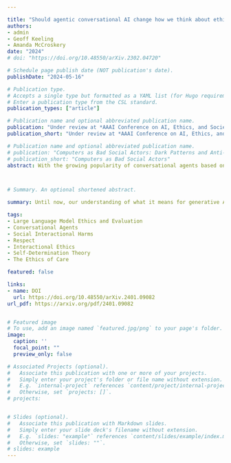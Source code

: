 ```yaml
---

title: "Should agentic conversational AI change how we think about ethics? Characterising an interactional ethics centred on respect"
authors: 
- admin
- Geoff Keeling
- Amanda McCroskery
date: "2024"
# doi: "https://doi.org/10.48550/arXiv.2302.04720"

# Schedule page publish date (NOT publication's date).
publishDate: "2024-05-16"

# Publication type.
# Accepts a single type but formatted as a YAML list (for Hugo requirements).
# Enter a publication type from the CSL standard.
publication_types: ["article"]

# Publication name and optional abbreviated publication name.
publication: "Under review at *AAAI Conference on AI, Ethics, and Society (AIES)*. arXiv:2401.09082v2 [cs.CL]"
publication_short: "Under review at *AAAI Conference on AI, Ethics, and Society (AIES)*.	arXiv:2401.09082v2 [cs.CL]"

# Publication name and optional abbreviated publication name.
# publication: "Computers as Bad Social Actors: Dark Patterns and Anti-Patterns in Interfaces that Act Socially"
# publication_short: "Computers as Bad Social Actors"
abstract: With the growing popularity of conversational agents based on large language models (LLMs), we need to ensure their behaviour is ethical and appropriate. Work in this area largely centres around the 'HHH’ criteria - making outputs more helpful and honest, and avoiding harmful (biased, toxic, or inaccurate) statements. Whilst this semantic focus isu seful when viewing LLM agents as mere mediums or output-generating systems, it fails to account for pragmatic factors that can make the same speech act seem more or less tactless or inconsiderate in different social situations. With the push towards agentic AI, wherein systems become increasingly proactive in chasing goals and performing actions in the world, considering the pragmatics of interaction becomes essential. We propose an interactional approach to ethics that is centred on relational and situational factors. We explore what it means for a system, as a social actor, to treat an individual respectfully in a (series of) interaction(s). Our work anticipates a set of largely unexplored risks at the level of situated social interaction, and offers practical suggestions to help agentic LLM technologies treat people well.



# Summary. An optional shortened abstract.

summary: Until now, our understanding of what it means for generative AI like large language models (LLMs) to behave ethically has mainly considered semantics (e.g., ensuring outputs do not contain any biased, inaccurate, harmful, offensive or toxic language). However, as AI systems start behaving more like social actors—speaking directly to people in natural language, and becoming more proactive in doing so—we believe that the pragmatics of situated social interaction should get more attention. That is, more than thinking about what makes for helpful or harmful language in the abstract, we need to consider what it actually means to treat a person well in an interaction or ongoing relationship. More than just avoiding universal 'harms' like being sexist or misleading, we propose an interactional ethics that is centred on duties of respect, considering how situational, relational and individual factors can make the same speech act seem more or less rude or inconsiderate in different contexts. 

tags:
- Large Language Model Ethics and Evaluation
- Conversational Agents
- Social Interactional Harms
- Respect
- Interactional Ethics
- Self-Determination Theory
- The Ethics of Care

featured: false

links:
- name: DOI
  url: https://doi.org/10.48550/arXiv.2401.09082
url_pdf: https://arxiv.org/pdf/2401.09082


# Featured image
# To use, add an image named `featured.jpg/png` to your page's folder. 
image:
  caption: ''
  focal_point: ""
  preview_only: false

# Associated Projects (optional).
#   Associate this publication with one or more of your projects.
#   Simply enter your project's folder or file name without extension.
#   E.g. `internal-project` references `content/project/internal-project/index.md`.
#   Otherwise, set `projects: []`.
# projects:


# Slides (optional).
#   Associate this publication with Markdown slides.
#   Simply enter your slide deck's filename without extension.
#   E.g. `slides: "example"` references `content/slides/example/index.md`.
#   Otherwise, set `slides: ""`.
# slides: example
---
```



